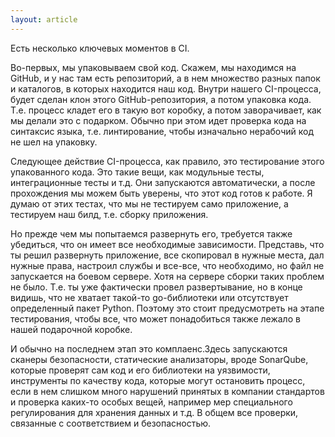 ```yaml
---
layout: article
---
```

Есть несколько ключевых моментов в CI.

Во-первых, мы упаковываем свой код. Скажем, мы находимся на GitHub, и у нас там есть репозиторий, а в нем множество разных папок и каталогов, в которых находится наш код. Внутри нашего CI-процесса, будет сделан клон этого GitHub-репозитория, а потом упаковка кода. Т.е. процесс кладет его в такую вот коробку, а потом заворачивает, как мы делали это с подарком. Обычно при этом идет проверка кода на синтаксис языка, т.е. линтирование, чтобы изначально нерабочий код не шел на упаковку.

Следующее действие CI-процесса, как правило, это тестирование этого упакованного кода. Это такие вещи, как модульные тесты, интеграционные тесты и т.д. Они запускаются автоматически, а после прохождения мы можем быть уверены, что этот код готов к работе. Я думаю от этих тестах, что мы не тестируем само приложение, а тестируем наш билд, т.е. сборку приложения.

Но прежде чем мы попытаемся развернуть его, требуется также убедиться, что он имеет все необходимые зависимости. Представь, что ты решил развернуть приложение, все скопировал в нужные места, дал нужные права, настроил службы и все-все, что необходимо, но файл не запускается на боевом сервере. Хотя на сервере сборки таких проблем не было. Т.е. ты уже фактически провел развертывание, но в конце видишь, что не хватает такой-то go-библиотеки или отсутствует определенный пакет Python. Поэтому это стоит предусмотреть на этапе тестирования, чтобы все, что может понадобиться также лежало в нашей подарочной коробке.

И обычно на последнем этап это комплаенс.Здесь запускаются сканеры безопасности, статические анализаторы, вроде SonarQube, которые проверят сам код и его библиотеки на уязвимости, инструменты по качеству кода, которые могут остановить процесс, если в нем слишком много нарушений принятых в компании стандартов и проверка каких-то особых вещей, например мер специального регулирования для хранения данных и т.д. В общем все проверки, связанные с соответствием и безопасностью.
